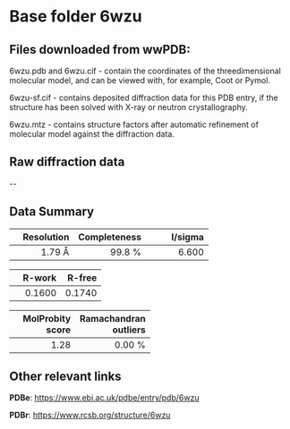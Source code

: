 # Base folder 6wzu

## Files downloaded from wwPDB:

6wzu.pdb and 6wzu.cif - contain the coordinates of the threedimensional molecular model, and can be viewed with, for example, Coot or Pymol.

6wzu-sf.cif - contains deposited diffraction data for this PDB entry, if the structure has been solved with X-ray or neutron crystallography.

6wzu.mtz - contains structure factors after automatic refinement of molecular model against the diffraction data.

## Raw diffraction data

--<br> 

## Data Summary
|   | Resolution | Completeness| I/sigma |
|---|-------------:|----------------:|--------------:|
|   |1.79 Å|99.8  %|<img width=50/>6.600|

|   | **R-work**| **R-free**   
|---|-------------:|----------------:|           
||  0.1600|  0.1740|

|   |**MolProbity<br>score**| **Ramachandran<br>outliers** 
|---|-------------:|----------------:|
||  1.28|  0.00 %|

 

 



## Other relevant links 
**PDBe**:  https://www.ebi.ac.uk/pdbe/entry/pdb/6wzu
 
**PDBr**: https://www.rcsb.org/structure/6wzu 

